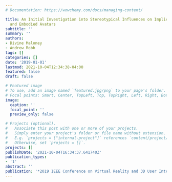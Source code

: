```yaml
---
# Documentation: https://wowchemy.com/docs/managing-content/

title: An Initial Investigation into Stereotypical Influences on Implicit Racial Bias
  and Embodied Avatars
subtitle: ''
summary: ''
authors:
- Divine Maloney
- Andrew Robb
tags: []
categories: []
date: '2019-01-01'
lastmod: 2021-10-04T12:34:38-04:00
featured: false
draft: false

# Featured image
# To use, add an image named `featured.jpg/png` to your page's folder.
# Focal points: Smart, Center, TopLeft, Top, TopRight, Left, Right, BottomLeft, Bottom, BottomRight.
image:
  caption: ''
  focal_point: ''
  preview_only: false

# Projects (optional).
#   Associate this post with one or more of your projects.
#   Simply enter your project's folder or file name without extension.
#   E.g. `projects = ["internal-project"]` references `content/project/deep-learning/index.md`.
#   Otherwise, set `projects = []`.
projects: []
publishDate: '2021-10-04T16:34:37.641740Z'
publication_types:
- '1'
abstract: ''
publication: '*2019 IEEE Conference on Virtual Reality and 3D User Interfaces (VR)*'
---
```

